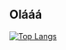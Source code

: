 ## Olááá 
[![Top Langs](https://github-readme-stats.vercel.app/api/top-langs/?username=larissarsilva&layout=compact)](https://github.com/anuraghazra/github-readme-stats)
